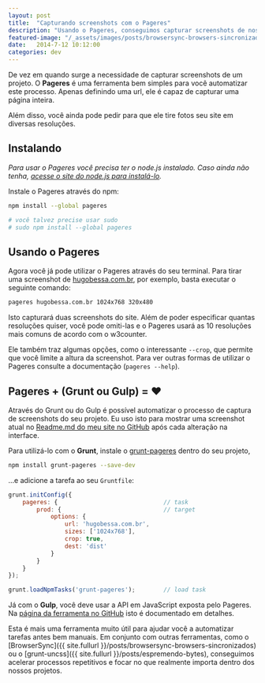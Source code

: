 ```yaml
---
layout: post
title:  "Capturando screenshots com o Pageres"
description: "Usando o Pageres, conseguimos capturar screenshots de nossos projetos em diversas resoluções, de forma automatizada"
featured-image: "/_assets/images/posts/browsersync-browsers-sincronizados/screenshot.png"
date:   2014-7-12 10:12:00
categories: dev
---
```


De vez em quando surge a necessidade de capturar screenshots de um projeto. O **Pageres** é uma ferramenta bem simples para você automatizar este processo. Apenas definindo uma url, ele é capaz de capturar uma página inteira.

Além disso, você ainda pode pedir para que ele tire fotos seu site em diversas resoluções.

<!--more-->

## Instalando

*Para usar o Pageres você precisa ter o node.js instalado. Caso ainda não tenha, [acesse o site do node.js para instalá-lo](http://nodejs.org).*

Instale o Pageres através do npm:

```bash
npm install --global pageres

# você talvez precise usar sudo
# sudo npm install --global pageres
```

## Usando o Pageres

Agora você já pode utilizar o Pageres através do seu terminal. Para tirar uma screenshot de [hugobessa.com.br](http://hugobessa.com.br/), por exemplo, basta executar o seguinte comando:

```bash
pageres hugobessa.com.br 1024x768 320x480
```

Isto capturará duas screenshots do site. Além de poder especificar quantas resoluções quiser, você pode omiti-las e o Pageres usará as 10 resoluções mais comuns de acordo com o w3counter.

Ele também traz algumas opções, como o interessante `--crop`, que permite que você limite a altura da screenshot. Para ver outras formas de utilizar o Pageres consulte a documentação (`pageres --help`).

## Pageres + (Grunt ou Gulp) = ♥︎

Através do Grunt ou do Gulp é possível automatizar o processo de captura de screenshots do seu projeto. Eu uso isto para mostrar uma screenshot atual no [Readme.md do meu site no GitHub](https://github.com/hugobessaa/hugobessa) após cada alteração na interface.

Para utilizá-lo com o **Grunt**, instale o [grunt-pageres](https://github.com/sindresorhus/grunt-pageres) dentro do seu projeto,

```bash
npm install grunt-pageres --save-dev
```

…e adicione a tarefa ao seu `Gruntfile`:

```javascript
grunt.initConfig({
    pageres: {                              // task
        prod: {                             // target
            options: {
                url: 'hugobessa.com.br',
                sizes: ['1024x768'],
                crop: true,
                dest: 'dist'
            }
        }
    }
});

grunt.loadNpmTasks('grunt-pageres');        // load task
```

Já com o **Gulp**, você deve usar a API em JavaScript exposta pelo Pageres. Na [página da ferramenta no GitHub](https://github.com/sindresorhus/pageres#api) isto é documentado em detalhes.

Esta é mais uma ferramenta muito útil para ajudar você a automatizar tarefas antes bem manuais. Em conjunto com outras ferramentas, como o [BrowserSync]({{ site.fullurl }}/posts/browsersync-browsers-sincronizados) ou o [grunt-uncss]({{ site.fullurl }}/posts/espremendo-bytes), conseguimos acelerar processos repetitivos e focar no que realmente importa dentro dos nossos projetos.